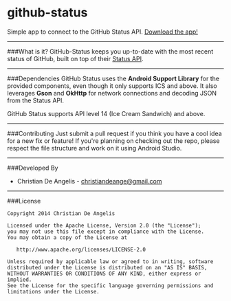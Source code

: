 github-status
=============

Simple app to connect to the GitHub Status API. [Download the app!][1]

---
###What is it?
GitHub-Status keeps you up-to-date with the most recent status of GitHub, built on top of their [Status API][2].

---
###Dependencies
GitHub Status uses the **Android Support Library** for the provided components, even though it only supports ICS and above.
It also leverages **Gson** and **OkHttp** for network connections and decoding JSON from the Status API.

GitHub Status supports API level 14 (Ice Cream Sandwich) and above.

---
###Contributing
Just submit a pull request if you think you have a cool idea for a new fix or feature!
If you're planning on checking out the repo, please respect the file structure and work on it using Android Studio.

---
###Developed By
- Christian De Angelis - <christiandeange@gmail.com>

---
###License
```
Copyright 2014 Christian De Angelis

Licensed under the Apache License, Version 2.0 (the "License");
you may not use this file except in compliance with the License.
You may obtain a copy of the License at

   http://www.apache.org/licenses/LICENSE-2.0

Unless required by applicable law or agreed to in writing, software
distributed under the License is distributed on an "AS IS" BASIS,
WITHOUT WARRANTIES OR CONDITIONS OF ANY KIND, either express or implied.
See the License for the specific language governing permissions and
limitations under the License.
```

[1]: https://play.google.com/store/apps/details?id=com.deange.githubstatus
[2]: https://status.github.com
